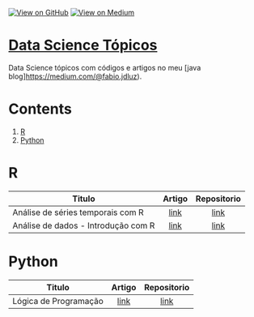 [![View on GitHub](https://img.shields.io/badge/GitHub-View_on_GitHub-blue?logo=GitHub)](https://github.com/binhojulix/machine-learning)  [![View on Medium](https://img.shields.io/badge/Medium-View%20on%20Medium-red?logo=medium)](https://medium.com/@fabio.jdluz) 
# [Data Science Tópicos](https://github.com/binhojulix/machine-learning)
Data Science tópicos com códigos e artigos no meu [java blog]https://medium.com/@fabio.jdluz). 



# Contents
1.  [R](#R)
2. [Python](#Python)

# R

| Titulo        | Artigo           | Repositorio  |
| ------------- |:-------------:| :-----:|
| Análise de séries temporais com R | [link](https://towardsdatascience.com/how-to-create-fake-data-with-faker-a835e5b7a9d9) | [link](https://github.com/binhojulix/ciencias-de-dados/tree/master/R/An%C3%A1lise%20de%20s%C3%A9ries%20temporais%20com%20R) |
Análise de dados - Introdução com R | [link](https://towardsdatascience.com/how-to-create-fake-data-with-faker-a835e5b7a9d9) | [link](https://github.com/binhojulix/machine-learning/blob/master/R/An%C3%A1lise%20de%20dados%20-%20Introdu%C3%A7%C3%A3o%20com%20R) |


# Python

| Titulo        | Artigo           | Repositorio  |
| ------------- |:-------------:| :-----:|
| Lógica de Programação | [link](https://towardsdatascience.com/how-to-create-fake-data-with-faker-a835e5b7a9d9) | [link](https://github.com/binhojulix/ciencias-de-dados/tree/master/Python) |




